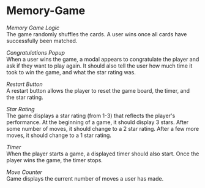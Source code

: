 # Memory-Game

<em>Memory Game Logic</em><br>
The game randomly shuffles the cards. A user wins once all cards have successfully been matched. 

<em>Congratulations Popup</em><br>
When a user wins the game, a modal appears to congratulate the player and ask if they want to play again. It should also tell the user how much time it took to win the game, and what the star rating was.

<em>Restart Button</em><br>
A restart button allows the player to reset the game board, the timer, and the star rating.

<em>Star Rating</em><br>
The game displays a star rating (from 1-3) that reflects the player's performance. At the beginning of a game, it should display 3 stars. After some number of moves, it should change to a 2 star rating. After a few more moves, it should change to a 1 star rating.

<em>Timer</em><br>
When the player starts a game, a displayed timer should also start. Once the player wins the game, the timer stops.

<em>Move Counter</em><br>
Game displays the current number of moves a user has made.

